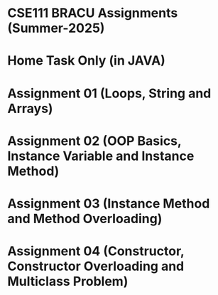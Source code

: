 # CSE111 BRACU Assignments (Summer-2025)
# Home Task Only (in JAVA)
#   
# Assignment 01 (Loops, String and Arrays)
# Assignment 02 (OOP Basics, Instance Variable and Instance Method)
# Assignment 03 (Instance Method and Method Overloading)
# Assignment 04 (Constructor, Constructor Overloading and Multiclass Problem)
